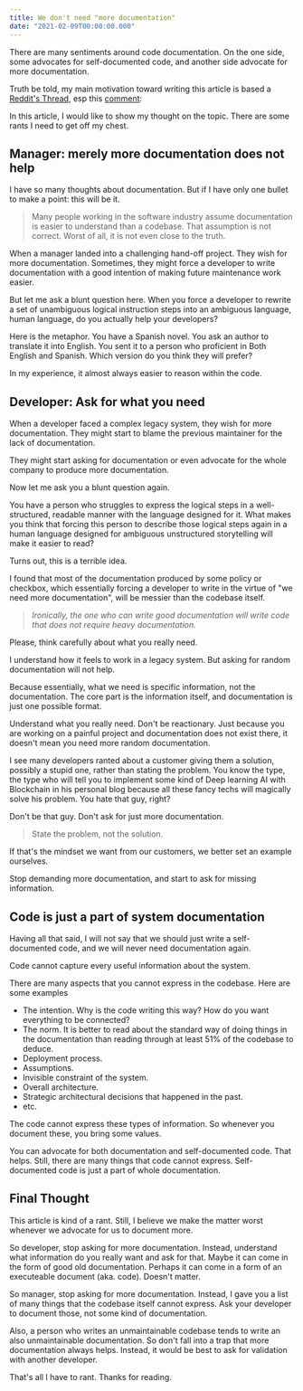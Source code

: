 ```yaml
---
title: We don't need "more documentation"
date: "2021-02-09T00:00:00.000"
---
```


There are many sentiments around code documentation. On the one side, some advocates for self-documented code, and another side advocate for more documentation.

Truth be told, my main motivation toward writing this article is based a [Reddit's Thread](https://www.reddit.com/r/programming/comments/le46br/why_you_need_architecturemd/), esp this [comment](https://www.reddit.com/r/programming/comments/le46br/why_you_need_architecturemd/gm9zut3?utm_source=share&utm_medium=web2x&context=3):

In this article, I would like to show my thought on the topic. There are some rants I need to get off my chest.

## Manager: merely more documentation does not help

I have so many thoughts about documentation. But if I have only one bullet to make a point: this will be it.

> Many people working in the software industry assume documentation is easier to understand than a codebase. That assumption is not correct. Worst of all, it is not even close to the truth.

When a manager landed into a challenging hand-off project. They wish for more documentation. Sometimes, they might force a developer to write documentation with a good intention of making future maintenance work easier.

But let me ask a blunt question here. When you force a developer to rewrite a set of unambiguous logical instruction steps into an ambiguous language, human language, do you actually help your developers?

Here is the metaphor. You have a Spanish novel. You ask an author to translate it into English. You sent it to a person who proficient in Both English and Spanish. Which version do you think they will prefer?

In my experience, it almost always easier to reason within the code.

## Developer: Ask for what you need

When a developer faced a complex legacy system, they wish for more documentation. They might start to blame the previous maintainer for the lack of documentation.

They might start asking for documentation or even advocate for the whole company to produce more documentation.

Now let me ask you a blunt question again.

You have a person who struggles to express the logical steps in a well-structured, readable manner with the language designed for it. What makes you think that forcing this person to describe those logical steps again in a human language designed for ambiguous unstructured storytelling will make it easier to read?

Turns out, this is a terrible idea.

I found that most of the documentation produced by some policy or checkbox, which essentially forcing a developer to write in the virtue of "we need more documentation", will be messier than the codebase itself.

> _Ironically, the one who can write good documentation will write code that does not require heavy documentation._

Please, think carefully about what you really need.

I understand how it feels to work in a legacy system. But asking for random documentation will not help.

Because essentially, what we need is specific information, not the documentation. The core part is the information itself, and documentation is just one possible format.

Understand what you really need. Don't be reactionary. Just because you are working on a painful project and documentation does not exist there, it doesn't mean you need more random documentation.

I see many developers ranted about a customer giving them a solution, possibly a stupid one, rather than stating the problem. You know the type, the type who will tell you to implement some kind of Deep learning AI with Blockchain in his personal blog because all these fancy techs will magically solve his problem. You hate that guy, right?

Don't be that guy. Don't ask for just more documentation.

> State the problem, not the solution.

If that's the mindset we want from our customers, we better set an example ourselves.

Stop demanding more documentation, and start to ask for missing information.

## Code is just a part of system documentation

Having all that said, I will not say that we should just write a self-documented code, and we will never need documentation again.

Code cannot capture every useful information about the system.

There are many aspects that you cannot express in the codebase. Here are some examples

- The intention. Why is the code writing this way? How do you want everything to be connected?
- The norm. It is better to read about the standard way of doing things in the documentation than reading through at least 51% of the codebase to deduce.
- Deployment process.
- Assumptions.
- Invisible constraint of the system.
- Overall architecture.
- Strategic architectural decisions that happened in the past.
- etc.

The code cannot express these types of information. So whenever you document these, you bring some values.

You can advocate for both documentation and self-documented code. That helps. Still, there are many things that code cannot express. Self-documented code is just a part of whole documentation.

## Final Thought

This article is kind of a rant. Still, I believe we make the matter worst whenever we advocate for us to document more.

So developer, stop asking for more documentation. Instead, understand what information do you really want and ask for that. Maybe it can come in the form of good old documentation. Perhaps it can come in a form of an executeable document (aka. code). Doesn't matter.

So manager, stop asking for more documentation. Instead, I gave you a list of many things that the codebase itself cannot express. Ask your developer to document those, not some kind of documentation.

Also, a person who writes an unmaintainable codebase tends to write an also unmaintainable documentation. So don't fall into a trap that more documentation always helps. Instead, it would be best to ask for validation with another developer.

That's all I have to rant. Thanks for reading.
